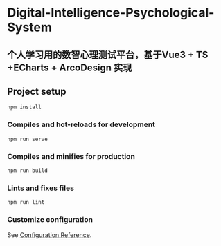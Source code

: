 # Digital-Intelligence-Psychological-System

## 个人学习用的数智心理测试平台，基于Vue3 + TS +ECharts + ArcoDesign 实现

## Project setup
```
npm install
```

### Compiles and hot-reloads for development
```
npm run serve
```

### Compiles and minifies for production
```
npm run build
```

### Lints and fixes files
```
npm run lint
```

### Customize configuration
See [Configuration Reference](https://cli.vuejs.org/config/).
